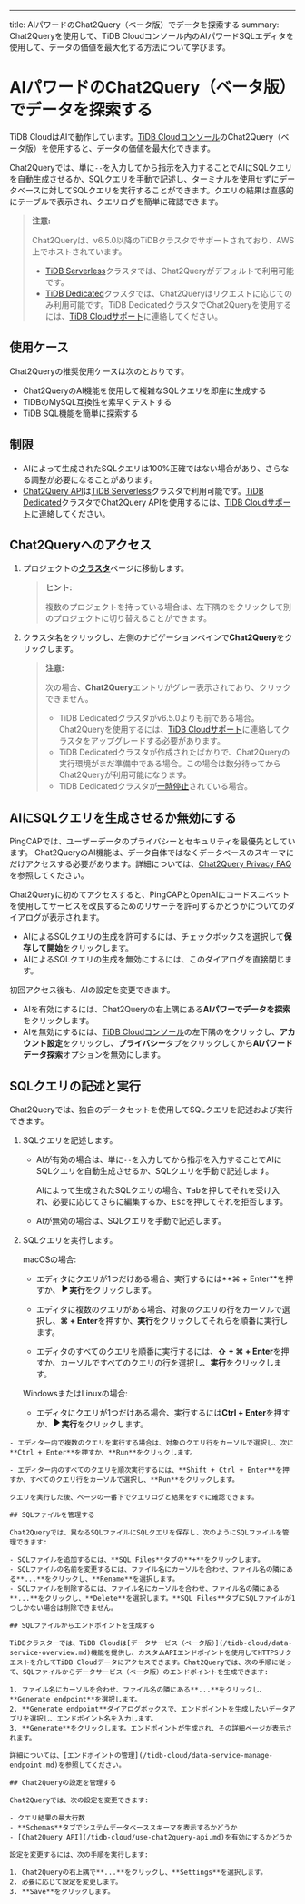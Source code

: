 ---
title: AIパワードのChat2Query（ベータ版）でデータを探索する
summary: Chat2Queryを使用して、TiDB Cloudコンソール内のAIパワードSQLエディタを使用して、データの価値を最大化する方法について学びます。

# AIパワードのChat2Query（ベータ版）でデータを探索する

TiDB CloudはAIで動作しています。[TiDB Cloudコンソール](https://tidbcloud.com/)のChat2Query（ベータ版）を使用すると、データの価値を最大化できます。

Chat2Queryでは、単に`--`を入力してから指示を入力することでAIにSQLクエリを自動生成させるか、SQLクエリを手動で記述し、ターミナルを使用せずにデータベースに対してSQLクエリを実行することができます。クエリの結果は直感的にテーブルで表示され、クエリログを簡単に確認できます。

> **注意:**
>
> Chat2Queryは、v6.5.0以降のTiDBクラスタでサポートされており、AWS上でホストされています。
>
> - [TiDB Serverless](/tidb-cloud/select-cluster-tier.md#tidb-serverless)クラスタでは、Chat2Queryがデフォルトで利用可能です。
> - [TiDB Dedicated](/tidb-cloud/select-cluster-tier.md#tidb-dedicated)クラスタでは、Chat2Queryはリクエストに応じてのみ利用可能です。TiDB DedicatedクラスタでChat2Queryを使用するには、[TiDB Cloudサポート](/tidb-cloud/tidb-cloud-support.md)に連絡してください。

## 使用ケース

Chat2Queryの推奨使用ケースは次のとおりです。

- Chat2QueryのAI機能を使用して複雑なSQLクエリを即座に生成する
- TiDBのMySQL互換性を素早くテストする
- TiDB SQL機能を簡単に探索する

## 制限

- AIによって生成されたSQLクエリは100%正確ではない場合があり、さらなる調整が必要になることがあります。
- [Chat2Query API](/tidb-cloud/use-chat2query-api.md)は[TiDB Serverless](/tidb-cloud/select-cluster-tier.md#tidb-serverless)クラスタで利用可能です。[TiDB Dedicated](/tidb-cloud/select-cluster-tier.md#tidb-dedicated)クラスタでChat2Query APIを使用するには、[TiDB Cloudサポート](/tidb-cloud/tidb-cloud-support.md)に連絡してください。

## Chat2Queryへのアクセス

1. プロジェクトの[**クラスタ**](https://tidbcloud.com/console/clusters)ページに移動します。

    > **ヒント:**
    >
    > 複数のプロジェクトを持っている場合は、左下隅の<MDSvgIcon name="icon-left-projects" />をクリックして別のプロジェクトに切り替えることができます。

2. クラスタ名をクリックし、左側のナビゲーションペインで**Chat2Query**をクリックします。

    > **注意:**
    >
    > 次の場合、**Chat2Query**エントリがグレー表示されており、クリックできません。
    >
    > - TiDB Dedicatedクラスタがv6.5.0よりも前である場合。Chat2Queryを使用するには、[TiDB Cloudサポート](/tidb-cloud/tidb-cloud-support.md)に連絡してクラスタをアップグレードする必要があります。
    > - TiDB Dedicatedクラスタが作成されたばかりで、Chat2Queryの実行環境がまだ準備中である場合。この場合は数分待ってからChat2Queryが利用可能になります。
    > - TiDB Dedicatedクラスタが[一時停止](/tidb-cloud/pause-or-resume-tidb-cluster.md)されている場合。

## AIにSQLクエリを生成させるか無効にする

PingCAPでは、ユーザーデータのプライバシーとセキュリティを最優先としています。 Chat2QueryのAI機能は、データ自体ではなくデータベースのスキーマにだけアクセスする必要があります。詳細については、[Chat2Query Privacy FAQ](https://www.pingcap.com/privacy-policy/privacy-chat2query)を参照してください。

Chat2Queryに初めてアクセスすると、PingCAPとOpenAIにコードスニペットを使用してサービスを改良するためのリサーチを許可するかどうかについてのダイアログが表示されます。

- AIによるSQLクエリの生成を許可するには、チェックボックスを選択して**保存して開始**をクリックします。
- AIによるSQLクエリの生成を無効にするには、このダイアログを直接閉じます。

初回アクセス後も、AIの設定を変更できます。

- AIを有効にするには、Chat2Queryの右上隅にある**AIパワーでデータを探索**をクリックします。
- AIを無効にするには、[TiDB Cloudコンソール](https://tidbcloud.com/)の左下隅の<MDSvgIcon name="icon-top-account-settings" />をクリックし、**アカウント設定**をクリックし、**プライバシー**タブをクリックしてから**AIパワードデータ探索**オプションを無効にします。

## SQLクエリの記述と実行

Chat2Queryでは、独自のデータセットを使用してSQLクエリを記述および実行できます。

1. SQLクエリを記述します。

    - AIが有効の場合は、単に`--`を入力してから指示を入力することでAIにSQLクエリを自動生成させるか、SQLクエリを手動で記述します。

        AIによって生成されたSQLクエリの場合、<kbd>Tab</kbd>を押してそれを受け入れ、必要に応じてさらに編集するか、<kbd>Esc</kbd>を押してそれを拒否します。

    - AIが無効の場合は、SQLクエリを手動で記述します。

2. SQLクエリを実行します。

    <SimpleTab>
    <div label="macOS">

    macOSの場合:

    - エディタにクエリが1つだけある場合、実行するには**⌘ + Enter**を押すか、<svg width="1rem" height="1rem" viewBox="0 0 24 24" fill="none" xmlns="http://www.w3.org/2000/svg"><path d="M6.70001 20.7756C6.01949 20.3926 6.00029 19.5259 6.00034 19.0422L6.00034 12.1205L6 5.33028C6 4.75247 6.00052 3.92317 6.38613 3.44138C6.83044 2.88625 7.62614 2.98501 7.95335 3.05489C8.05144 3.07584 8.14194 3.12086 8.22438 3.17798L19.2865 10.8426C19.2955 10.8489 19.304 10.8549 19.3126 10.8617C19.4069 10.9362 20 11.4314 20 12.1205C20 12.7913 19.438 13.2784 19.3212 13.3725C19.307 13.3839 19.2983 13.3902 19.2831 13.4002C18.8096 13.7133 8.57995 20.4771 8.10002 20.7756C7.60871 21.0812 7.22013 21.0683 6.70001 20.7756Z" fill="currentColor"></path></svg>**実行**をクリックします。

    - エディタに複数のクエリがある場合、対象のクエリの行をカーソルで選択し、**⌘ + Enter**を押すか、**実行**をクリックしてそれらを順番に実行します。

    - エディタのすべてのクエリを順番に実行するには、**⇧ + ⌘ + Enter**を押すか、カーソルですべてのクエリの行を選択し、**実行**をクリックします。

    </div>

    <div label="Windows/Linux">

    WindowsまたはLinuxの場合:

    - エディタにクエリが1つだけある場合、実行するには**Ctrl + Enter**を押すか、<svg width="1rem" height="1rem" viewBox="0 0 24 24" fill="none" xmlns="http://www.w3.org/2000/svg"><path d="M6.70001 20.7756C6.01949 20.3926 6.00029 19.5259 6.00034 19.0422L6.00034 12.1205L6 5.33028C6 4.75247 6.00052 3.92317 6.38613 3.44138C6.83044 2.88625 7.62614 2.98501 7.95335 3.05489C8.05144 3.07584 8.14194 3.12086 8.22438 3.17798L19.2865 10.8426C19.2955 10.8489 19.304 10.8549 19.3126 10.8617C19.4069 10.9362 20 11.4314 20 12.1205C20 12.7913 19.438 13.2784 19.3212 13.3725C19.307 13.3839 19.2983 13.3902 19.2831 13.4002C18.8096 13.7133 8.57995 20.4771 8.10002 20.7756C7.60871 21.0812 7.22013 21.0683 6.70001 20.7756Z" fill="currentColor"></path></svg>**実行**をクリックします。

    </div>
    </SimpleTab>
    </div>
```
- エディター内で複数のクエリを実行する場合は、対象のクエリ行をカーソルで選択し、次に**Ctrl + Enter**を押すか、**Run**をクリックします。

- エディター内のすべてのクエリを順次実行するには、**Shift + Ctrl + Enter**を押すか、すべてのクエリ行をカーソルで選択し、**Run**をクリックします。

クエリを実行した後、ページの一番下でクエリログと結果をすぐに確認できます。

## SQLファイルを管理する

Chat2Queryでは、異なるSQLファイルにSQLクエリを保存し、次のようにSQLファイルを管理できます:

- SQLファイルを追加するには、**SQL Files**タブの**+**をクリックします。
- SQLファイルの名前を変更するには、ファイル名にカーソルを合わせ、ファイル名の隣にある**...**をクリックし、**Rename**を選択します。
- SQLファイルを削除するには、ファイル名にカーソルを合わせ、ファイル名の隣にある**...**をクリックし、**Delete**を選択します。**SQL Files**タブにSQLファイルが1つしかない場合は削除できません。

## SQLファイルからエンドポイントを生成する

TiDBクラスターでは、TiDB Cloudは[データサービス（ベータ版）](/tidb-cloud/data-service-overview.md)機能を提供し、カスタムAPIエンドポイントを使用してHTTPSリクエストを介してTiDB Cloudデータにアクセスできます。Chat2Queryでは、次の手順に従って、SQLファイルからデータサービス（ベータ版）のエンドポイントを生成できます:

1. ファイル名にカーソルを合わせ、ファイル名の隣にある**...**をクリックし、**Generate endpoint**を選択します。
2. **Generate endpoint**ダイアログボックスで、エンドポイントを生成したいデータアプリを選択し、エンドポイント名を入力します。
3. **Generate**をクリックします。エンドポイントが生成され、その詳細ページが表示されます。

詳細については、[エンドポイントの管理](/tidb-cloud/data-service-manage-endpoint.md)を参照してください。

## Chat2Queryの設定を管理する

Chat2Queryでは、次の設定を変更できます:

- クエリ結果の最大行数
- **Schemas**タブでシステムデータベーススキーマを表示するかどうか
- [Chat2Query API](/tidb-cloud/use-chat2query-api.md)を有効にするかどうか

設定を変更するには、次の手順を実行します:

1. Chat2Queryの右上隅で**...**をクリックし、**Settings**を選択します。
2. 必要に応じて設定を変更します。
3. **Save**をクリックします。